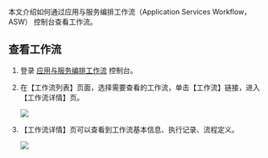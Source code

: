 本文介绍如何通过应用与服务编排工作流（Application Services Workflow，ASW） 控制台查看工作流。 

## 查看工作流

1. 登录 [应用与服务编排工作流](https://console.cloud.tencent.com/asw/index) 控制台。

2. 在【工作流列表】页面，选择需要查看的工作流，单击【工作流】链接，进入【工作流详情】页。

   ![](https://main.qcloudimg.com/raw/8c8d37166643e3608a0edd686fd8a56e.png)

3. 【工作流详情】页可以查看到工作流基本信息、执行记录、流程定义。

   ![](https://main.qcloudimg.com/raw/48db582b91d6c81d5a82b22e8bbdc7dd.png)


